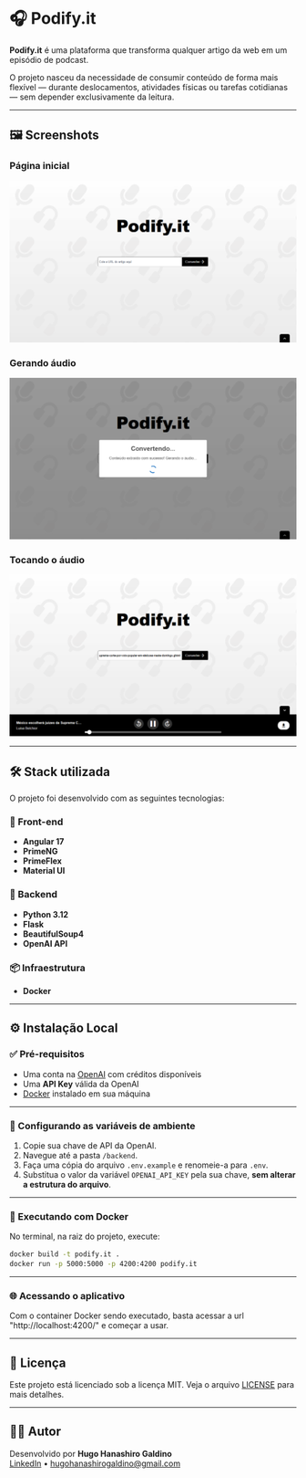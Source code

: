 # 🎧 Podify.it

**Podify.it** é uma plataforma que transforma qualquer artigo da web em um episódio de podcast.

O projeto nasceu da necessidade de consumir conteúdo de forma mais flexível — durante deslocamentos, atividades físicas ou tarefas cotidianas — sem depender exclusivamente da leitura.

---

## 🖼️ Screenshots

### Página inicial
![Página inicial](./assets/tela-inicial.png)

### Gerando áudio
![Gerando áudio](./assets/gerando-audio.png)

### Tocando o áudio
![Player](./assets/player.png)

---

## 🛠️ Stack utilizada

O projeto foi desenvolvido com as seguintes tecnologias:

### 🎨 Front-end
- **Angular 17**
- **PrimeNG**
- **PrimeFlex**
- **Material UI**

### 🧠 Backend
- **Python 3.12**
- **Flask**
- **BeautifulSoup4**
- **OpenAI API**

### 📦 Infraestrutura
- **Docker**

---

## ⚙️ Instalação Local

### ✅ Pré-requisitos

- Uma conta na [OpenAI](https://platform.openai.com/signup) com créditos disponíveis
- Uma **API Key** válida da OpenAI
- [Docker](https://www.docker.com/) instalado em sua máquina

---

### 🔐 Configurando as variáveis de ambiente

1. Copie sua chave de API da OpenAI.
2. Navegue até a pasta `/backend`.
3. Faça uma cópia do arquivo `.env.example` e renomeie-a para `.env`.
4. Substitua o valor da variável `OPENAI_API_KEY` pela sua chave, **sem alterar a estrutura do arquivo**.

---

### 🐳 Executando com Docker

No terminal, na raiz do projeto, execute:

```bash
docker build -t podify.it .
docker run -p 5000:5000 -p 4200:4200 podify.it
```

---

### 🌐 Acessando o aplicativo

Com o container Docker sendo executado, basta acessar a url "http://localhost:4200/" e começar a usar.

---

## 📄 Licença

Este projeto está licenciado sob a licença MIT. Veja o arquivo [LICENSE](./LICENSE) para mais detalhes.

---

## 👨‍💻 Autor

Desenvolvido por **Hugo Hanashiro Galdino**  
[LinkedIn](https://www.linkedin.com/in/hugo-hanashiro/) • hugohanashirogaldino@gmail.com
